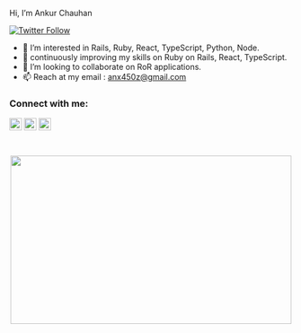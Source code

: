 Hi, I’m Ankur Chauhan

[![Twitter Follow](https://img.shields.io/twitter/follow/anx450z?color=1DA1F2&logo=twitter&style=for-the-badge)](https://twitter.com/anx450z)

- 👀 I’m interested in Rails, Ruby, React, TypeScript, Python, Node.
- 🌱 continuously improving my skills on Ruby on Rails, React, TypeScript.
- 💞️ I’m looking to collaborate on RoR applications.
- 📫 Reach at my email : anx450z@gmail.com

### Connect with me:
[<img align="center" alt="codeSTACKr | Twitter" width="22px" src="https://cdn.jsdelivr.net/npm/simple-icons@v3/icons/twitter.svg" />](https://twitter.com/Anx450z)
[<img align="center" alt="codeSTACKr | LinkedIn" width="22px" src="https://cdn.jsdelivr.net/npm/simple-icons@v3/icons/linkedin.svg" />](https://www.linkedin.com/in/ankur-chauhan-76a8ab8b/)
[<img align="center" alt="codeSTACKr | Instagram" width="22px" src="https://cdn.jsdelivr.net/npm/simple-icons@v3/icons/instagram.svg" />](https://www.instagram.com/ankurox/)

<br />
<p align="center">
<!-- <img height="300px" width="400px" src="https://github-readme-stats.vercel.app/api/top-langs/?username=mathewt-p&theme=onedark&langs_count=8"> -->
<img height="300px" width="500px" src="https://github-readme-streak-stats.herokuapp.com/?user=anx450z&theme=onedark&count_private=true&show_icons=true">
</p>
<!-- <img src="https://activity-graph.herokuapp.com/graph?username=anx450z&bg_color=2B213A&color=E5289E&line=DA5B0B&point=E1E8EB"> -->
<div align="center">
